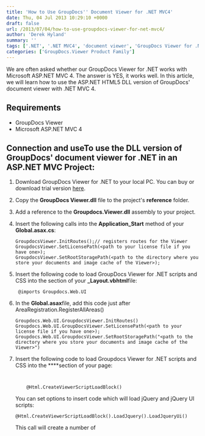 ```yaml
---
title: 'How to Use GroupDocs'' Document Viewer for .NET MVC4'
date: Thu, 04 Jul 2013 10:29:10 +0000
draft: false
url: /2013/07/04/how-to-use-groupdocs-viewer-for-net-mvc4/
author: 'Derek Hyland'
summary: ''
tags: ['.NET', '.NET MVC4', 'document viewer', 'GroupDocs Viewer for .NET', 'online document viewer', 'View documents online', 'zArchive']
categories: ['GroupDocs.Viewer Product Family']
---
```


We are often asked whether our GroupDocs Viewer for .NET works with Microsoft ASP.NET MVC 4. The answer is YES, it works well. In this article, we will learn how to use the ASP.NET HTML5 DLL version of GroupDocs' document viewer with .NET MVC 4.

## **Requirements**

*   GroupDocs Viewer
*   Microsoft ASP.NET MVC 4

## Сonnection and useTo use the DLL version of GroupDocs' document viewer for .NET in an ASP.NET MVC Project:

1.  Download GroupDocs Viewer for .NET to your local PC. You can buy or download trial version [here](http://groupdocs.com/dot-net/document-viewer-library).
2.  Copy the **GroupDocs Viewer.dll** file to the project's **reference** folder.
3.  Add a reference to the **Groupdocs.Viewer.dll** assembly to your project.
4.  Insert the following calls into the **Application\_Start** method of your **Global.asax.cs**:
    
    ```
    GroupdocsViewer.InitRoutes();// registers routes for the Viewer
    GroupdocsViewer.SetLicensePath(<path to your license file if you have one>);
    GroupdocsViewer.SetRootStoragePath(<path to the directory where you store your documents and image cache of the Viewer>);
    ```
    
5.  Insert the following code to load GroupDocs Viewer for .NET scripts and CSS into the **<head>** section of your **\_Layout.vbhtml**file:
    
    ```
     @imports Groupdocs.Web.UI
    ```
    
6.  In the **Global.asax**file, add this code just after AreaRegistration.RegisterAllAreas()
    
    ```
    Groupdocs.Web.UI.GroupdocsViewer.InitRoutes()
    Groupdocs.Web.UI.GroupDocsViewer.SetLicensePath(<path to your license file if you have one>);
    Groupdocs.Web.UI.GroupdocsViewer.SetRootStoragePath("<path to the directory where you store your documents and image cache of the Viewer>")
    ```
    
7.  Insert the following code to load Groupdocs Viewer for .NET scripts and CSS into the **<head>**section of your page:
    
    ```
        
    
    	@Html.CreateViewerScriptLoadBlock()
    ```
    
    You can set options to insert code which will load jQuery and jQuery UI scripts:
    
    ```
    @Html.CreateViewerScriptLoadBlock().LoadJquery().LoadJqueryUi()
    ```
    
    This call will create a number of **<script type='text/javascript'> **blocks.****  

*   To show GroupDocs' online document viewer on the page, simply add this code:
    
    ```
    <div id="test" style="width:800px;height:700px"></div>
    
    	@(Html.ViewerClientCode()
                .TargetElementSelector("#test")
                .FilePath("mass\_media.doc")
    			.DocViewerId("doc\_viewer1")
                .EnableRightClickMenu(true)
                .ShowThumbnails(true)
                .OpenThumbnails(true)
                .ZoomToFitWidth()
                .Width(500)
                .Height(300))
    ```
    
    Where:

*   <div id="test" style="width:800px;height:700px"></div> – the div in which the iframe will be inserted.
*   .TargetElementSelector("#test") \_ – select the div with ID "test".
*   .FilePath("GroupDocs\_Signature\_Demo.pdf") \_ – the name of the file which you want to embed in the iframe. This file must be in the directory where you store documents and the Viewer's image cache.
*   .DocViewerId("doc\_viewer1") \_ – the iframe's ID.

**Note**: If the GroupDocs Viewer icons are not loaded in the added iframe, do the following:

*   Go to the project properties -> web and set **Use Visual Studio Development server** then run project

When the code runs, we see an iframe with GroupDocs Viewer on the page. \[caption id="attachment\_2980" align="alignnone" width="600" caption="GroupDocs' online document viewer in action"\]![GroupDocs' online document viewer in action](https://blog.groupdocs.com/wp-content/uploads/sites/4/2013/07/GroupDocs-online-document-viewer-in-action2.png "GroupDocs' online document viewer in action")\[/caption\]





